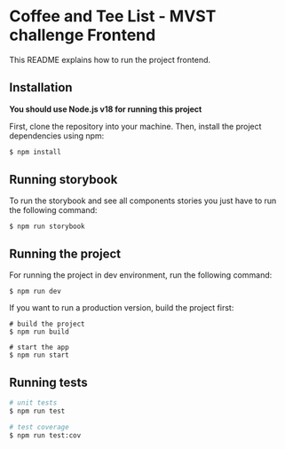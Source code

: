 # Coffee and Tee List - MVST challenge Frontend

This README explains how to run the project frontend.

## Installation

**You should use Node.js v18 for running this project**

First, clone the repository into your machine. Then, install the project dependencies using npm:

```bash
$ npm install
```

## Running storybook

To run the storybook and see all components stories you just have to run the following command:

```
$ npm run storybook
```

## Running the project

For running the project in dev environment, run the following command:

```
$ npm run dev
```

If you want to run a production version, build the project first:

```
# build the project
$ npm run build

# start the app
$ npm run start
```

## Running tests

```bash
# unit tests
$ npm run test

# test coverage
$ npm run test:cov
```
